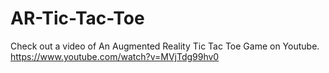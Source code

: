 # AR-Tic-Tac-Toe
Check out a video of An Augmented Reality Tic Tac Toe Game on Youtube.  https://www.youtube.com/watch?v=MVjTdg99hv0

